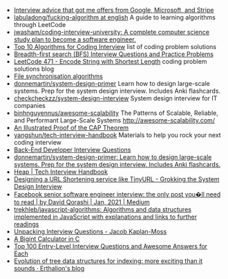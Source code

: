 * [Interview advice that got me offers from Google, Microsoft, and Stripe](https://www.zainrizvi.io/blog/the-interviewing-advice-no-one-shares/)
* [labuladong/fucking-algorithm at english](https://github.com/labuladong/fucking-algorithm/tree/english) A guide to learning algorithms through LeetCode
* [jwasham/coding-interview-university: A complete computer science study plan to become a software engineer.](https://github.com/jwasham/coding-interview-university)
* [Top 10 Algorithms for Coding Interview](https://www.programcreek.com/2012/11/top-10-algorithms-for-coding-interview/) list of coding problem solutions
* [Breadth-first search (BFS) Interview Questions and Practice Problems](https://medium.com/@codingfreak/bfs-interview-questions-and-practice-problems-56ab23d4404a)
* [LeetCode 471 - Encode String with Shortest Length](https://massivealgorithms.blogspot.com/2016/12/leetcode-471-encode-string-with.html) coding problem solutions blog
* [File synchronisation algorithms](https://ianhowson.com/blog/file-synchronisation-algorithms/)
* [donnemartin/system-design-primer](https://github.com/donnemartin/system-design-primer) Learn how to design large-scale systems. Prep for the system design interview. Includes Anki flashcards.
* [checkcheckzz/system-design-interview](https://github.com/checkcheckzz/system-design-interview) System design interview for IT companies
* [binhnguyennus/awesome-scalability](https://github.com/binhnguyennus/awesome-scalability) The Patterns of Scalable, Reliable, and Performant Large-Scale Systems http://awesome-scalability.com/
* [An Illustrated Proof of the CAP Theorem](https://mwhittaker.github.io/blog/an_illustrated_proof_of_the_cap_theorem/)
* [yangshun/tech-interview-handbook](https://github.com/yangshun/tech-interview-handbook) Materials to help you rock your next coding interview
* [Back-End Developer Interview Questions](https://github.com/arialdomartini/Back-End-Developer-Interview-Questions#toc)
* [donnemartin/system-design-primer: Learn how to design large-scale systems. Prep for the system design interview. Includes Anki flashcards.](https://github.com/donnemartin/system-design-primer)
* [Heap | Tech Interview Handbook](https://yangshun.github.io/tech-interview-handbook/algorithms/heap/)
* [Designing a URL Shortening service like TinyURL - Grokking the System Design Interview](https://www.educative.io/courses/grokking-the-system-design-interview/m2ygV4E81AR)
* [Facebook senior software engineer interview: the only post you�ll need to read | by David Qorashi | Jan, 2021 | Medium](https://daqo.medium.com/facebook-senior-software-engineer-interview-the-only-post-youll-need-to-read-e4604ff2336d)
* [trekhleb/javascript-algorithms: Algorithms and data structures implemented in JavaScript with explanations and links to further readings](https://github.com/trekhleb/javascript-algorithms)
* [Unpacking Interview Questions - Jacob Kaplan-Moss](https://jacobian.org/series/unpacking-interview-questions/)
* [A Bigint Calculator in C](https://www.hanshq.net/bigint.html)
* [Top 100 Entry-Level Interview Questions and Awesome Answers for Each](https://collegegrad.com/tough-interview-questions)
* [Evolution of tree data structures for indexing: more exciting than it sounds · Erthalion's blog](https://erthalion.info/2020/11/28/evolution-of-btree-index-am/)